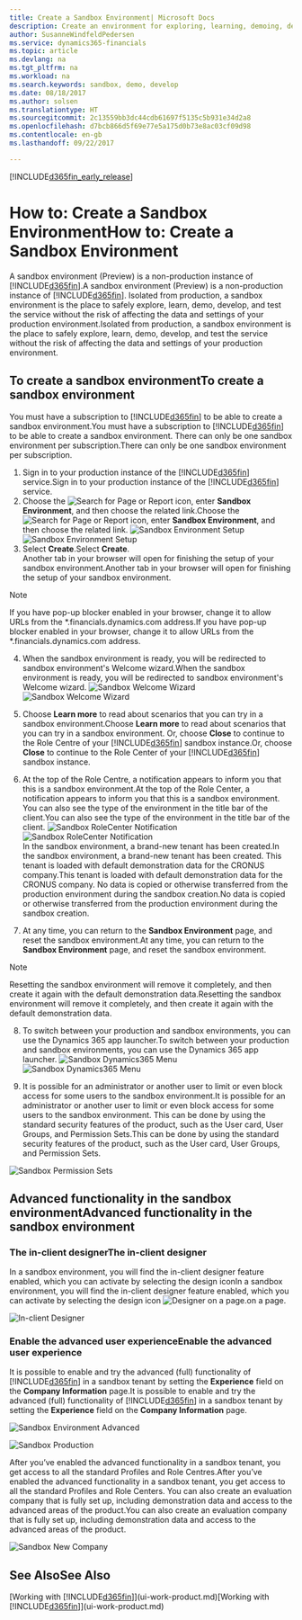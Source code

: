 ```yaml
---
title: Create a Sandbox Environment| Microsoft Docs
description: Create an environment for exploring, learning, demoing, developing, and testing.
author: SusanneWindfeldPedersen
ms.service: dynamics365-financials
ms.topic: article
ms.devlang: na
ms.tgt_pltfrm: na
ms.workload: na
ms.search.keywords: sandbox, demo, develop
ms.date: 08/18/2017
ms.author: solsen
ms.translationtype: HT
ms.sourcegitcommit: 2c13559bb3dc44cdb61697f5135c5b931e34d2a8
ms.openlocfilehash: d7bcb866d5f69e77e5a175d0b73e8ac03cf09d98
ms.contentlocale: en-gb
ms.lasthandoff: 09/22/2017

---
```

[!INCLUDE[d365fin_early_release](includes/d365fin_early_release.md.md)]

# <a name="how-to-create-a-sandbox-environment"></a><span data-ttu-id="a460b-103">How to: Create a Sandbox Environment</span><span class="sxs-lookup"><span data-stu-id="a460b-103">How to: Create a Sandbox Environment</span></span>
<span data-ttu-id="a460b-104">A sandbox environment (Preview) is a non-production instance of [!INCLUDE[d365fin](includes/d365fin_md.md)].</span><span class="sxs-lookup"><span data-stu-id="a460b-104">A sandbox environment (Preview) is a non-production instance of [!INCLUDE[d365fin](includes/d365fin_md.md)].</span></span> <span data-ttu-id="a460b-105">Isolated from production, a sandbox environment is the place to safely explore, learn, demo, develop, and test the service without the risk of affecting the data and settings of your production environment.</span><span class="sxs-lookup"><span data-stu-id="a460b-105">Isolated from production, a sandbox environment is the place to safely explore, learn, demo, develop, and test the service without the risk of affecting the data and settings of your production environment.</span></span>

## <a name="to-create-a-sandbox-environment"></a><span data-ttu-id="a460b-106">To create a sandbox environment</span><span class="sxs-lookup"><span data-stu-id="a460b-106">To create a sandbox environment</span></span>
<span data-ttu-id="a460b-107">You must have a subscription to [!INCLUDE[d365fin](includes/d365fin_md.md)] to be able to create a sandbox environment.</span><span class="sxs-lookup"><span data-stu-id="a460b-107">You must have a subscription to [!INCLUDE[d365fin](includes/d365fin_md.md)] to be able to create a sandbox environment.</span></span> <span data-ttu-id="a460b-108">There can only be one sandbox environment per subscription.</span><span class="sxs-lookup"><span data-stu-id="a460b-108">There can only be one sandbox environment per subscription.</span></span>

1. <span data-ttu-id="a460b-109">Sign in to your production instance of the [!INCLUDE[d365fin](includes/d365fin_md.md)] service.</span><span class="sxs-lookup"><span data-stu-id="a460b-109">Sign in to your production instance of the [!INCLUDE[d365fin](includes/d365fin_md.md)] service.</span></span>
2. <span data-ttu-id="a460b-110">Choose the ![Search for Page or Report](media/ui-search/search_small.png "Search for Page or Report icon") icon, enter **Sandbox Environment**, and then choose the related link.</span><span class="sxs-lookup"><span data-stu-id="a460b-110">Choose the ![Search for Page or Report](media/ui-search/search_small.png "Search for Page or Report icon") icon, enter **Sandbox Environment**, and then choose the related link.</span></span>
<span data-ttu-id="a460b-111">![Sandbox Environment Setup](./media/across-sandbox/sandbox-environment-setup.png)</span><span class="sxs-lookup"><span data-stu-id="a460b-111">![Sandbox Environment Setup](./media/across-sandbox/sandbox-environment-setup.png)</span></span>
3. <span data-ttu-id="a460b-112">Select **Create**.</span><span class="sxs-lookup"><span data-stu-id="a460b-112">Select **Create**.</span></span>  
  <span data-ttu-id="a460b-113">Another tab in your browser will open for finishing the setup of your sandbox environment.</span><span class="sxs-lookup"><span data-stu-id="a460b-113">Another tab in your browser will open for finishing the setup of your sandbox environment.</span></span>
> [!NOTE]  
>  <span data-ttu-id="a460b-114">If you have pop-up blocker enabled in your browser, change it to allow URLs from the *.financials.dynamics.com address.</span><span class="sxs-lookup"><span data-stu-id="a460b-114">If you have pop-up blocker enabled in your browser, change it to allow URLs from the *.financials.dynamics.com address.</span></span>   

4. <span data-ttu-id="a460b-115">When the sandbox environment is ready, you will be redirected to sandbox environment's Welcome wizard.</span><span class="sxs-lookup"><span data-stu-id="a460b-115">When the sandbox environment is ready, you will be redirected to sandbox environment's Welcome wizard.</span></span>
<span data-ttu-id="a460b-116">![Sandbox Welcome Wizard](./media/across-sandbox/sandbox-wizard.png)</span><span class="sxs-lookup"><span data-stu-id="a460b-116">![Sandbox Welcome Wizard](./media/across-sandbox/sandbox-wizard.png)</span></span>

5. <span data-ttu-id="a460b-117">Choose **Learn more** to read about scenarios that you can try in a sandbox environment.</span><span class="sxs-lookup"><span data-stu-id="a460b-117">Choose **Learn more** to read about scenarios that you can try in a sandbox environment.</span></span> <span data-ttu-id="a460b-118">Or, choose **Close** to continue to the Role Centre of your [!INCLUDE[d365fin](includes/d365fin_md.md)] sandbox instance.</span><span class="sxs-lookup"><span data-stu-id="a460b-118">Or, choose **Close** to continue to the Role Center of your [!INCLUDE[d365fin](includes/d365fin_md.md)] sandbox instance.</span></span>
6. <span data-ttu-id="a460b-119">At the top of the Role Centre, a notification appears to inform you that this is a sandbox environment.</span><span class="sxs-lookup"><span data-stu-id="a460b-119">At the top of the Role Center, a notification appears to inform you that this is a sandbox environment.</span></span> <span data-ttu-id="a460b-120">You can also see the type of the environment in the title bar of the client.</span><span class="sxs-lookup"><span data-stu-id="a460b-120">You can also see the type of the environment in the title bar of the client.</span></span>
<span data-ttu-id="a460b-121">![Sandbox RoleCenter Notification](./media/across-sandbox/sandbox-rolecenter-notification.png)</span><span class="sxs-lookup"><span data-stu-id="a460b-121">![Sandbox RoleCenter Notification](./media/across-sandbox/sandbox-rolecenter-notification.png)</span></span>  
<span data-ttu-id="a460b-122">In the sandbox environment, a brand-new tenant has been created.</span><span class="sxs-lookup"><span data-stu-id="a460b-122">In the sandbox environment, a brand-new tenant has been created.</span></span> <span data-ttu-id="a460b-123">This tenant is loaded with default demonstration data for the CRONUS company.</span><span class="sxs-lookup"><span data-stu-id="a460b-123">This tenant is loaded with default demonstration data for the CRONUS company.</span></span> <span data-ttu-id="a460b-124">No data is copied or otherwise transferred from the production environment during the sandbox creation.</span><span class="sxs-lookup"><span data-stu-id="a460b-124">No data is copied or otherwise transferred from the production environment during the sandbox creation.</span></span>
7.  <span data-ttu-id="a460b-125">At any time, you can return to the **Sandbox Environment** page, and reset the sandbox environment.</span><span class="sxs-lookup"><span data-stu-id="a460b-125">At any time, you can return to the **Sandbox Environment** page, and reset the sandbox environment.</span></span>
> [!NOTE]  
>  <span data-ttu-id="a460b-126">Resetting the sandbox environment will remove it completely, and then create it again with the default demonstration data.</span><span class="sxs-lookup"><span data-stu-id="a460b-126">Resetting the sandbox environment will remove it completely, and then create it again with the default demonstration data.</span></span>  

8.  <span data-ttu-id="a460b-127">To switch between your production and sandbox environments, you can use the Dynamics 365 app launcher.</span><span class="sxs-lookup"><span data-stu-id="a460b-127">To switch between your production and sandbox environments, you can use the Dynamics 365 app launcher.</span></span>
<span data-ttu-id="a460b-128">![Sandbox Dynamics365 Menu](./media/across-sandbox/sandbox-dynamics365-menu.png)</span><span class="sxs-lookup"><span data-stu-id="a460b-128">![Sandbox Dynamics365 Menu](./media/across-sandbox/sandbox-dynamics365-menu.png)</span></span>

9.  <span data-ttu-id="a460b-129">It is possible for an administrator or another user to limit or even block access for some users to the sandbox environment.</span><span class="sxs-lookup"><span data-stu-id="a460b-129">It is possible for an administrator or another user to limit or even block access for some users to the sandbox environment.</span></span> <span data-ttu-id="a460b-130">This can be done by using the standard security features of the product, such as the User card, User Groups, and Permission Sets.</span><span class="sxs-lookup"><span data-stu-id="a460b-130">This can be done by using the standard security features of the product, such as the User card, User Groups, and Permission Sets.</span></span>

![Sandbox Permission Sets](./media/across-sandbox/sandbox-permission-sets.png)

## <a name="advanced-functionality-in-the-sandbox-environment"></a><span data-ttu-id="a460b-132">Advanced functionality in the sandbox environment</span><span class="sxs-lookup"><span data-stu-id="a460b-132">Advanced functionality in the sandbox environment</span></span>
### <a name="the-in-client-designer"></a><span data-ttu-id="a460b-133">The in-client designer</span><span class="sxs-lookup"><span data-stu-id="a460b-133">The in-client designer</span></span>
<span data-ttu-id="a460b-134">In a sandbox environment, you will find the in-client designer feature enabled, which you can activate by selecting the design icon</span><span class="sxs-lookup"><span data-stu-id="a460b-134">In a sandbox environment, you will find the in-client designer feature enabled, which you can activate by selecting the design icon</span></span> ![Designer](./media/across-sandbox/sandbox-inclient-design-icon.png) <span data-ttu-id="a460b-136">on a page.</span><span class="sxs-lookup"><span data-stu-id="a460b-136">on a page.</span></span>

![In-client Designer](./media/across-sandbox/sandbox-inclient-designer.png)

### <a name="enable-the-advanced-user-experience"></a><span data-ttu-id="a460b-138">Enable the advanced user experience</span><span class="sxs-lookup"><span data-stu-id="a460b-138">Enable the advanced user experience</span></span>
<span data-ttu-id="a460b-139">It is possible to enable and try the advanced (full) functionality of [!INCLUDE[d365fin](includes/d365fin_md.md)] in a sandbox tenant by setting the **Experience** field on the **Company Information** page.</span><span class="sxs-lookup"><span data-stu-id="a460b-139">It is possible to enable and try the advanced (full) functionality of [!INCLUDE[d365fin](includes/d365fin_md.md)] in a sandbox tenant by setting the **Experience** field on the **Company Information** page.</span></span>

![Sandbox Environment Advanced](./media/across-sandbox/sandbox-advanced.png)

![Sandbox Production](./media/across-sandbox/sandbox-production.png)

<span data-ttu-id="a460b-142">After you’ve enabled the advanced functionality in a sandbox tenant, you get access to all the standard Profiles and Role Centres.</span><span class="sxs-lookup"><span data-stu-id="a460b-142">After you’ve enabled the advanced functionality in a sandbox tenant, you get access to all the standard Profiles and Role Centers.</span></span> <span data-ttu-id="a460b-143">You can also create an evaluation company that is fully set up, including demonstration data and access to the advanced areas of the product.</span><span class="sxs-lookup"><span data-stu-id="a460b-143">You can also create an evaluation company that is fully set up, including demonstration data and access to the advanced areas of the product.</span></span>

![Sandbox New Company](./media/across-sandbox/sandbox-newcompany.png)


## <a name="see-also"></a><span data-ttu-id="a460b-145">See Also</span><span class="sxs-lookup"><span data-stu-id="a460b-145">See Also</span></span>
<span data-ttu-id="a460b-146">[Working with [!INCLUDE[d365fin](includes/d365fin_md.md)]](ui-work-product.md)</span><span class="sxs-lookup"><span data-stu-id="a460b-146">[Working with [!INCLUDE[d365fin](includes/d365fin_md.md)]](ui-work-product.md)</span></span>  

